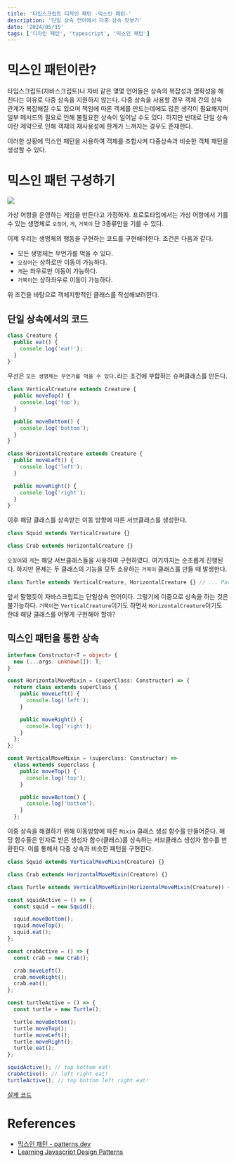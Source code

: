 ```yaml
---
title: '타입스크립트 디자인 패턴 -믹스인 패턴-'
description: '단일 상속 언어에서 다중 상속 맛보기'
date: '2024/05/15'
tags: ['디자인 패턴', 'typescript', '믹스인 패턴']
---
```


# 믹스인 패턴이란?

타입스크립트(자바스크립트)나 자바 같은 몇몇 언어들은 상속의 복잡성과 명확성을 해친다는 이유로 다중 상속을 지원하지 않는다. 다중 상속을 사용할 경우 객체 간의 상속 관계가 복잡해질 수도 있으며 책임에 따른 객체를 만드는데에도 많은 생각이 필요해지며 일부 메서드의 필요로 인해 불필요한 상속이 일어날 수도 있다. 하지만 반대로 단일 상속이란 제약으로 인해 객체의 재사용성에 한계가 느껴지는 경우도 존재한다.

이러한 상황에 믹스인 패턴을 사용하여 객체를 조합시켜 다중상속과 비슷한 객체 패턴을 생성할 수 있다.

# 믹스인 패턴 구성하기

![](1.png)

가상 어항을 운영하는 게임을 만든다고 가정하자. 프로토타입에서는 가상 어항에서 기를 수 있는 생명체로 `오징어`, `게`, `거북이` 단 3종류만을 기를 수 있다.

이제 우리는 생명체의 행동을 구현하는 코드를 구현해야한다. 조건은 다음과 같다.

- 모든 생명체는 무언가를 먹을 수 있다.
- `오징어`는 상하로만 이동이 가능하다.
- `게`는 좌우로만 이동이 가능하다.
- `거북이`는 상하좌우로 이동이 가능하다.

위 조건을 바탕으로 객체지향적인 클래스를 작성해보려한다.

## 단일 상속에서의 코드

```ts
class Creature {
  public eat() {
    console.log('eat!');
  }
}
```

우선은 `모든 생명체는 무언가를 먹을 수 있다.`라는 조건에 부합하는 슈퍼클래스를 만든다.

```ts
class VerticalCreature extends Creature {
  public moveTop() {
    console.log('top');
  }

  public moveBottom() {
    console.log('bottom');
  }
}

class HorizontalCreature extends Creature {
  public moveLeft() {
    console.log('left');
  }

  public moveRight() {
    console.log('right');
  }
}
```

이후 해당 클래스를 상속받는 이동 방향에 따른 서브클래스를 생성한다.

```ts
class Squid extends VerticalCreature {}

class Crab extends HorizontalCreature {}
```

`오징어`와 `게`는 해당 서브클래스들을 사용하여 구현하였다. 여기까지는 순조롭게 진행된다. 하지만 문제는 두 클래스의 기능을 모두 소유하는 `거북이` 클래스를 만들 때 발생한다.

```ts
class Turtle extends VerticalCreature, HorizontalCreature {} // ... Parsing error: ',' expected.
```

앞서 말했듯이 자바스크립트는 단일상속 언어이다. 그렇기에 이중으로 상속을 하는 것은 불가능하다. `거북이`는 `VerticalCreature`이기도 하면서 `HorizontalCreature`이기도 한데 해당 클래스를 어떻게 구현해야 할까?

## 믹스인 패턴을 통한 상속

```ts
interface Constructor<T = object> {
  new (...args: unknown[]): T;
}

const HorizontalMoveMixin = (superClass: Constructor) => {
  return class extends superClass {
    public moveLeft() {
      console.log('left');
    }

    public moveRight() {
      console.log('right');
    }
  };
};

const VerticalMoveMixin = (superclass: Constructor) =>
  class extends superclass {
    public moveTop() {
      console.log('top');
    }

    public moveBottom() {
      console.log('bottom');
    }
  };
```

이중 상속을 해결하기 위해 이동방향에 따른 `Mixin` 클래스 생성 함수를 만들어준다.
해당 함수들은 인자로 받은 생성자 함수(클래스)를 상속하는 서브클래스 생성자 함수를 반환한다. 이를 통해서 다중 상속과 비슷한 패턴을 구현한다.

```ts
class Squid extends VerticalMoveMixin(Creature) {}

class Crab extends HorizontalMoveMixin(Creature) {}

class Turtle extends VerticalMoveMixin(HorizontalMoveMixin(Creature)) {}

const squidActive = () => {
  const squid = new Squid();

  squid.moveBottom();
  squid.moveTop();
  squid.eat();
};

const crabActive = () => {
  const crab = new Crab();

  crab.moveLeft();
  crab.moveRight();
  crab.eat();
};

const turtleActive = () => {
  const turtle = new Turtle();

  turtle.moveBottom();
  turtle.moveTop();
  turtle.moveLeft();
  turtle.moveRight();
  turtle.eat();
};

squidActive(); // top bottom eat!
crabActive(); // left right eat!
turtleActive(); // top bottom left right eat!
```

[실제 코드](https://github.com/cobocho/typescript-design-patterns/blob/main/structural/mixin.ts)

# References

- [믹스인 패턴 - patterns.dev](https://patterns-dev-kr.github.io/design-patterns/mixin-pattern/)
- [Learning Javascript Design Patterns](https://www.oreilly.com/library/view/learning-javascript-design/9781098139865/)
